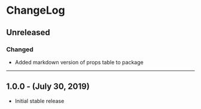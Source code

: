 ChangeLog
=========

Unreleased
----------
### Changed
* Added markdown version of props table to package
-------

1.0.0 - (July 30, 2019)
------------------
* Initial stable release
